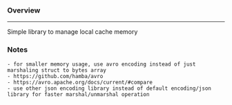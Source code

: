 ### Overview
<hr/>
Simple library to manage local cache memory

### Notes
```
- for smaller memory usage, use avro encoding instead of just marshaling struct to bytes array
- https://github.com/hamba/avro
- https://avro.apache.org/docs/current/#compare
- use other json encoding library instead of default encoding/json library for faster marshal/unmarshal operation
